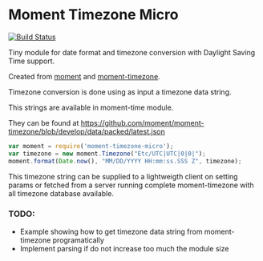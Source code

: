 # Moment Timezone Micro

[![Build Status][travis-image]][travis-url]

Tiny module for date format and timezone conversion with Daylight Saving Time support. 

Created from [moment](https://github.com/moment/moment) and [moment-timezone](https://github.com/moment/moment-timezone).

Timezone conversion is done using as input a timezone data string.

This strings are available in moment-time module. 

They can be found at https://github.com/moment/moment-timezone/blob/develop/data/packed/latest.json

```js
var moment = require('moment-timezone-micro');
var timezone = new moment.Timezone("Etc/UTC|UTC|0|0|");
moment.format(Date.now(), "MM/DD/YYYY HH:mm:ss.SSS Z", timezone);
```

This timezone string can be supplied to a lightweigth client on setting params or fetched from a server running complete moment-timezone with all timezone database available.

### TODO:
* Example showing how to get timezone data string from moment-timezone programatically
* Implement parsing if do not increase too much the module size

[travis-url]: https://travis-ci.org/surfdude75/moment-timezone-micro
[travis-image]: https://travis-ci.org/surfdude75/moment-timezone-micro.svg?branch=master
